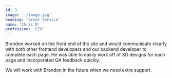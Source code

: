 ```yaml
---
id: 3
image: './image.jpg'
heading: 'Great Service'
name: 'Chris M'
profession: 'CEO'
---
```

Brandon worked on the front end of the site and would communicate clearly with both other frontend developers and our backend developer to complete each page. He was able to easily work off of XD designs for each page and incorporated QA feedback quickly.

We will work with Brandon in the future when we need extra support.